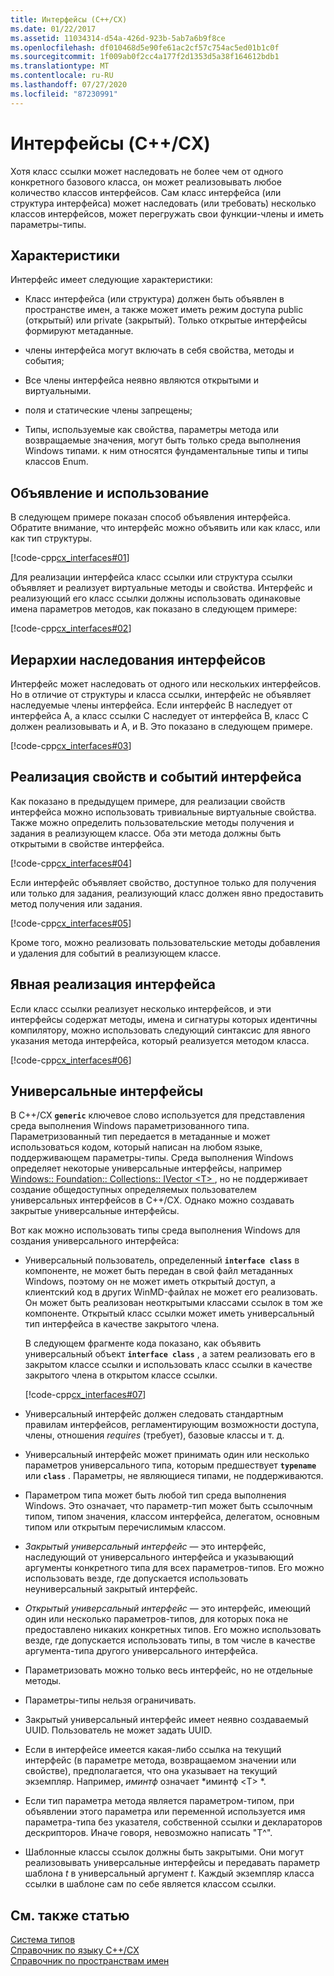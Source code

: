 ```yaml
---
title: Интерфейсы (C++/CX)
ms.date: 01/22/2017
ms.assetid: 11034314-d54a-426d-923b-5ab7a6b9f8ce
ms.openlocfilehash: df010468d5e90fe61ac2cf57c754ac5ed01b1c0f
ms.sourcegitcommit: 1f009ab0f2cc4a177f2d1353d5a38f164612bdb1
ms.translationtype: MT
ms.contentlocale: ru-RU
ms.lasthandoff: 07/27/2020
ms.locfileid: "87230991"
---
```

# <a name="interfaces-ccx"></a>Интерфейсы (C++/CX)

Хотя класс ссылки может наследовать не более чем от одного конкретного базового класса, он может реализовывать любое количество классов интерфейсов. Сам класс интерфейса (или структура интерфейса) может наследовать (или требовать) несколько классов интерфейсов, может перегружать свои функции-члены и иметь параметры-типы.

## <a name="characteristics"></a>Характеристики

Интерфейс имеет следующие характеристики:

- Класс интерфейса (или структура) должен быть объявлен в пространстве имен, а также может иметь режим доступа public (открытый) или private (закрытый). Только открытые интерфейсы формируют метаданные.

- члены интерфейса могут включать в себя свойства, методы и события;

- Все члены интерфейса неявно являются открытыми и виртуальными.

- поля и статические члены запрещены;

- Типы, используемые как свойства, параметры метода или возвращаемые значения, могут быть только среда выполнения Windows типами. к ним относятся фундаментальные типы и типы классов Enum.

## <a name="declaration-and-usage"></a>Объявление и использование

В следующем примере показан способ объявления интерфейса. Обратите внимание, что интерфейс можно объявить или как класс, или как тип структуры.

[!code-cpp[cx_interfaces#01](../cppcx/codesnippet/CPP/interfacestest/class1.h#01)]

Для реализации интерфейса класс ссылки или структура ссылки объявляет и реализует виртуальные методы и свойства. Интерфейс и реализующий его класс ссылки должны использовать одинаковые имена параметров методов, как показано в следующем примере:

[!code-cpp[cx_interfaces#02](../cppcx/codesnippet/CPP/interfacestest/class1.h#02)]

## <a name="interface-inheritance-hierarchies"></a>Иерархии наследования интерфейсов

Интерфейс может наследовать от одного или нескольких интерфейсов. Но в отличие от структуры и класса ссылки, интерфейс не объявляет наследуемые члены интерфейса. Если интерфейс B наследует от интерфейса A, а класс ссылки C наследует от интерфейса B, класс C должен реализовывать и A, и B. Это показано в следующем примере.

[!code-cpp[cx_interfaces#03](../cppcx/codesnippet/CPP/interfacestest/class1.h#03)]

## <a name="implementing-interface-properties-and-events"></a>Реализация свойств и событий интерфейса

Как показано в предыдущем примере, для реализации свойств интерфейса можно использовать тривиальные виртуальные свойства. Также можно определить пользовательские методы получения и задания в реализующем классе.  Оба эти метода должны быть открытыми в свойстве интерфейса.

[!code-cpp[cx_interfaces#04](../cppcx/codesnippet/CPP/interfacestest/class1.h#04)]

Если интерфейс объявляет свойство, доступное только для получения или только для задания, реализующий класс должен явно предоставить метод получения или задания.

[!code-cpp[cx_interfaces#05](../cppcx/codesnippet/CPP/interfacestest/class1.h#05)]

Кроме того, можно реализовать пользовательские методы добавления и удаления для событий в реализующем классе.

## <a name="explicit-interface-implementation"></a>Явная реализация интерфейса

Если класс ссылки реализует несколько интерфейсов, и эти интерфейсы содержат методы, имена и сигнатуры которых идентичны компилятору, можно использовать следующий синтаксис для явного указания метода интерфейса, который реализуется методом класса.

[!code-cpp[cx_interfaces#06](../cppcx/codesnippet/CPP/interfacestest/class1.h#06)]

## <a name="generic-interfaces"></a>Универсальные интерфейсы

В C++/CX **`generic`** ключевое слово используется для представления среда выполнения Windows параметризованного типа. Параметризованный тип передается в метаданные и может использоваться кодом, который написан на любом языке, поддерживающем параметры-типы. Среда выполнения Windows определяет некоторые универсальные интерфейсы, например [Windows:: Foundation:: Collections:: IVector \<T> ](/uwp/api/windows.foundation.collections.ivector-1), но не поддерживает создание общедоступных определяемых пользователем универсальных интерфейсов в C++/CX. Однако можно создавать закрытые универсальные интерфейсы.

Вот как можно использовать типы среда выполнения Windows для создания универсального интерфейса:

- Универсальный пользователь, определенный **`interface class`** в компоненте, не может быть передан в свой файл метаданных Windows, поэтому он не может иметь открытый доступ, а клиентский код в других WinMD-файлах не может его реализовать. Он может быть реализован неоткрытыми классами ссылок в том же компоненте. Открытый класс ссылки может иметь универсальный тип интерфейса в качестве закрытого члена.

   В следующем фрагменте кода показано, как объявить универсальный объект **`interface class`** , а затем реализовать его в закрытом классе ссылки и использовать класс ссылки в качестве закрытого члена в открытом классе ссылки.

   [!code-cpp[cx_interfaces#07](../cppcx/codesnippet/CPP/interfacestest/class1.h#07)]

- Универсальный интерфейс должен следовать стандартным правилам интерфейсов, регламентирующим возможности доступа, члены, отношения *requires* (требует), базовые классы и т. д.

- Универсальный интерфейс может принимать один или несколько параметров универсального типа, которым предшествует **`typename`** или **`class`** . Параметры, не являющиеся типами, не поддерживаются.

- Параметром типа может быть любой тип среда выполнения Windows. Это означает, что параметр-тип может быть ссылочным типом, типом значения, классом интерфейса, делегатом, основным типом или открытым перечислимым классом.

- *Закрытый универсальный интерфейс* — это интерфейс, наследующий от универсального интерфейса и указывающий аргументы конкретного типа для всех параметров-типов. Его можно использовать везде, где допускается использовать неуниверсальный закрытый интерфейс.

- *Открытый универсальный интерфейс* — это интерфейс, имеющий один или несколько параметров-типов, для которых пока не предоставлено никаких конкретных типов. Его можно использовать везде, где допускается использовать типы, в том числе в качестве аргумента-типа другого универсального интерфейса.

- Параметризовать можно только весь интерфейс, но не отдельные методы.

- Параметры-типы нельзя ограничивать.

- Закрытый универсальный интерфейс имеет неявно создаваемый UUID. Пользователь не может задать UUID.

- Если в интерфейсе имеется какая-либо ссылка на текущий интерфейс (в параметре метода, возвращаемом значении или свойстве), предполагается, что она указывает на текущий экземпляр. Например, *иминтф* означает *иминтф \<T> *.

- Если тип параметра метода является параметром-типом, при объявлении этого параметра или переменной используется имя параметра-типа без указателя, собственной ссылки и деклараторов дескрипторов. Иначе говоря, невозможно написать "T^".

- Шаблонные классы ссылок должны быть закрытыми. Они могут реализовывать универсальные интерфейсы и передавать параметр шаблона *t* в универсальный аргумент *t*. Каждый экземпляр класса ссылки в шаблоне сам по себе является классом ссылки.

## <a name="see-also"></a>См. также статью

[Система типов](../cppcx/type-system-c-cx.md)<br/>
[Справочник по языку C++/CX](../cppcx/visual-c-language-reference-c-cx.md)<br/>
[Справочник по пространствам имен](../cppcx/namespaces-reference-c-cx.md)
